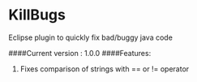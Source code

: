 # KillBugs
Eclipse plugin to quickly fix bad/buggy java code

####Current version : 1.0.0
####Features: 
1) Fixes comparison of strings with == or != operator
